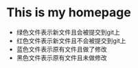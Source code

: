 # This is my homepage


- 绿色文件表示新文件且会被提交到git上
- 红色文件表示新文件且不会被提交到git上
- 蓝色文件表示原有文件且做了修改
- 黑色文件表示原有文件且未做修改
